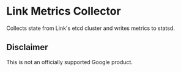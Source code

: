 # Link Metrics Collector

Collects state from Link's etcd cluster and writes metrics to statsd. 

## Disclaimer

This is not an officially supported Google product.